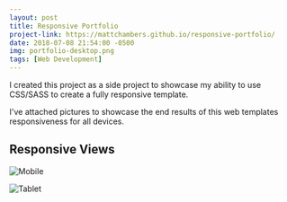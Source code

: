 ```yaml
---
layout: post
title: Responsive Portfolio
project-link: https://mattchambers.github.io/responsive-portfolio/
date: 2018-07-08 21:54:00 -0500
img: portfolio-desktop.png
tags: [Web Development]
---
```


I created this project as a side project to showcase my ability to use CSS/SASS to create a fully responsive template.

I've attached pictures to showcase the end results of this web templates responsiveness for all devices.

## Responsive Views

![Mobile]({{site.baseurl}}/assets/img/portfolio-mobile.png)

![Tablet]({{site.baseurl}}/assets/img/portfolio-tablet.png)